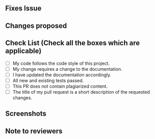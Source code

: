 <!-- If this pull requests solves an issue, as an example, use `Closes #31`. #31 stands for the issue number -->

## Fixes Issue

<!-- Remove this section if not applicable -->

<!-- Example: Closes #31 -->

## Changes proposed

<!-- Here comes all the changes proposed through this PR -->

<!-- Check all the boxes which are applicable to check the box correct follow the following conventions -->
<!--
[x] - Correct
[X] - Correct
-->

## Check List (Check all the boxes which are applicable) <!-- Follow the above conventions to check the box -->

- [ ] My code follows the code style of this project.
- [ ] My change requires a change to the documentation.
- [ ] I have updated the documentation accordingly.
- [ ] All new and existing tests passed.
- [ ] This PR does not contain plagiarized content.
- [ ] The title of my pull request is a short description of the requested changes.

## Screenshots

<!-- Add all the screenshots which support your changes -->

## Note to reviewers

<!-- Add a note to reviewers if applicable -->
